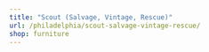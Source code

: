 ```yaml
---
title: "Scout (Salvage, Vintage, Rescue)"
url: /philadelphia/scout-salvage-vintage-rescue/
shop: furniture
---
```

